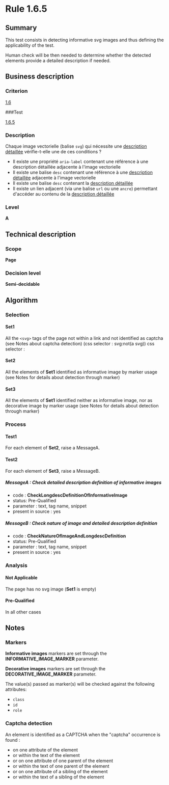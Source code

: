 # Rule 1.6.5

## Summary

This test consists in detecting informative svg images and thus defining the applicability of the test.

Human check will be then needed to determine whether the detected elements provide a detailed description if needed.

## Business description

### Criterion

[1.6](http://references.modernisation.gouv.fr/referentiel-technique-0#crit-1-6)

###Test

[1.6.5](http://references.modernisation.gouv.fr/referentiel-technique-0#test-1-6-5)

### Description

Chaque image vectorielle (balise `svg`) qui n&eacute;cessite une <a href="http://references.modernisation.gouv.fr/referentiel-technique-0#mDescDetaillee">description d&eacute;taill&eacute;e</a> v&eacute;rifie-t-elle une de ces conditions ? 
 
 * Il existe une propri&eacute;t&eacute; `aria-label` contenant une r&eacute;f&eacute;rence &agrave; une description d&eacute;taill&eacute;e adjacente &agrave; l'image vectorielle 
 * Il existe une balise `desc` contenant une r&eacute;f&eacute;rence &agrave; une <a href="http://references.modernisation.gouv.fr/referentiel-technique-0#mDescDetaillee">description d&eacute;taill&eacute;e</a> adjacente &agrave; l'image vectorielle 
 * Il existe une balise `desc` contenant la <a href="http://references.modernisation.gouv.fr/referentiel-technique-0#mDescDetaillee">description d&eacute;taill&eacute;e</a>  
 * Il existe un lien adjacent (via une balise `url` ou une `ancre`) permettant d'acc&eacute;der au contenu de la <a href="http://references.modernisation.gouv.fr/referentiel-technique-0#mDescDetaillee">description d&eacute;taill&eacute;e</a>  


### Level

**A**

## Technical description

### Scope

**Page**

### Decision level

**Semi-decidable**

## Algorithm

### Selection

#### Set1

All the `<svg>` tags of the page not within a link and not identified as captcha (see Notes about captcha detection)  (css selector : svg:not(a svg))
css selector : 
#### Set2

All the elements of **Set1** identified as informative image by marker usage (see Notes for details about detection through marker)

#### Set3

All the elements of **Set1** identified neither as informative image, nor as decorative image by marker usage (see Notes for details about detection through marker)

### Process

#### Test1

For each element of **Set2**, raise a MessageA.

#### Test2

For each element of **Set3**, raise a MessageB.

##### MessageA : Check detailed description definition of informative images

-    code : **CheckLongdescDefinitionOfInformativeImage** 
-    status: Pre-Qualified
-    parameter : text, tag name, snippet
-    present in source : yes

##### MessageB : Check nature of image and detailed description definition

-    code : **CheckNatureOfImageAndLongdescDefinition** 
-    status: Pre-Qualified
-    parameter : text, tag name, snippet
-    present in source : yes

### Analysis

#### Not Applicable 

The page has no svg image (**Set1** is empty)

#### Pre-Qualified

In all other cases

## Notes

### Markers 

**Informative images** markers are set through the **INFORMATIVE_IMAGE_MARKER** parameter.

**Decorative images** markers are set through the **DECORATIVE_IMAGE_MARKER** parameter.

The value(s) passed as marker(s) will be checked against the following attributes:

- `class`
- `id`
- `role`

### Captcha detection

An element is identified as a CAPTCHA when the "captcha" occurrence is found :

- on one attribute of the element
- or within the text of the element
- or on one attribute of one parent of the element
- or within the text of one parent of the element
- or on one attribute of a sibling of the element
- or within the text of a sibling of the element
